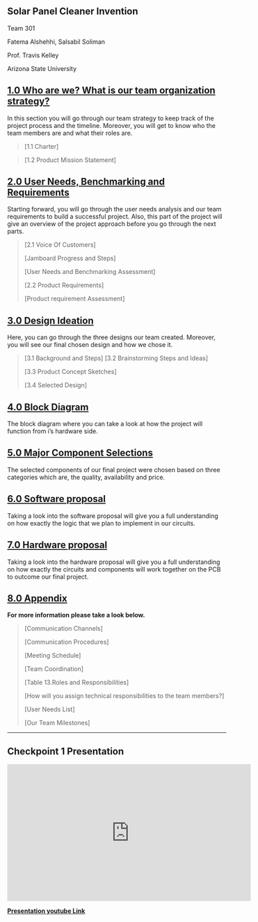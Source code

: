 
Solar Panel Cleaner Invention 
---
  <span id="_vsi9fgi54zcx" class="anchor"></span>Team 301

  <span id="_q33it83zch9" class="anchor"></span>Fatema Alshehhi,
  Salsabil Soliman

  <span id="_9gc41n8pnmmw" class="anchor"></span>Prof. Travis Kelley

  <span id="_czbhmj89764z" class="anchor"></span>Arizona State
  University
  
## [1.0 Who are we? What is our team organization strategy?](/team-organization)
In this section you will go through our team strategy to keep track of the 
project process and the timeline. Moreover, you will get to know who the team members are and what their roles are.
> [1.1 Charter]
 
> [1.2 Product Mission Statement]

## [2.0 User Needs, Benchmarking and Requirements](/user-needs)

Starting forward, you will go through the user needs analysis and our
team requirements to build a successful project. Also, this part of the
project will give an overview of the project approach before you go
through the next parts.

> [2.1 Voice Of Customers]
> 
>[Jamboard Progress and Steps]
>
>[User Needs and Benchmarking Assessment]
>
> [2.2 Product Requirements]
>
> [Product requirement Assessment]

## [3.0 Design Ideation](/design-ideation)

Here, you can go through the three designs our team created. Moreover,
you will see our final chosen design and how we chose it.

> [3.1 Background and Steps]
> [3.2 Brainstorming Steps and Ideas]
>
> [3.3 Product Concept Sketches]
>
> [3.4 Selected Design]

## [4.0 Block Diagram](block-diagram)

The block diagram where you can take a look at how the project will
function from i’s hardware side.

## [5.0 Major Component Selections](/component-selection)

The selected components of our final project were chosen based on three categories which are, the quality, availability and price.

## [6.0 Software proposal](/software-proposal)

Taking a look into the software proposal will give you a full 
understanding on how exactly the logic that we plan to implement in our circuits.

## [7.0 Hardware proposal](/hardware-proposal)

Taking a look into the hardware proposal will give you a full 
understanding on how exactly the circuits and components will work 
together on the PCB to outcome our final project.

## [8.0 Appendix](/appendix)

**For more information please take a look below.**

> [Communication Channels]
>
> [Communication Procedures]
>
> [Meeting Schedule]
>
> [Team Coordination]
>
> [Table 13.Roles and Responsibilities]
>
> [How will you assign technical responsibilities to the team members?]
>
> [User Needs List]
>
> [Our Team Milestones]

---
Checkpoint 1 Presentation
---
<iframe width="560" height="315" src="https://www.youtube.com/embed/ZJIEgCf_MdA" title="YouTube video player" frameborder="0" allow="accelerometer; autoplay; clipboard-write; encrypted-media; gyroscope; picture-in-picture; web-share" allowfullscreen></iframe>
  
[**<span class="underline">Presentation youtube
Link</span>**](https://youtu.be/ZJIEgCf_MdA)

